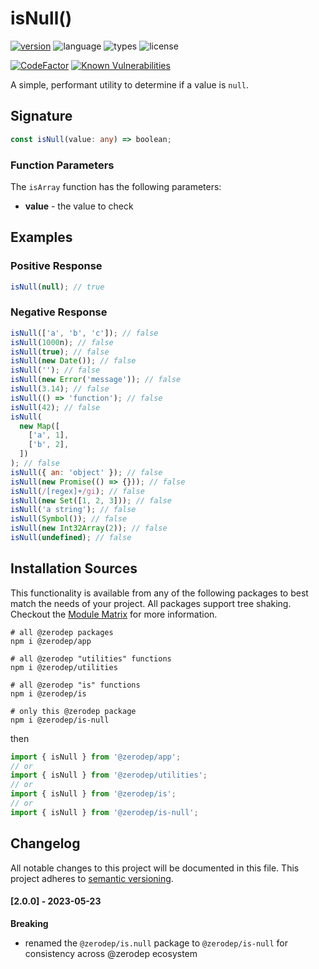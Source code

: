# isNull()

[![version](https://img.shields.io/npm/v/@zerodep/is-null?style=flat-square&color=blue)](https://www.npmjs.com/package/@zerodep/is-null)
![language](https://img.shields.io/badge/typescript-100%25-blue?style=flat-square)
![types](https://img.shields.io/badge/types-included-blue?style=flat-square)
![license](https://img.shields.io/github/license/cdepage/zerodep?color=blue&style=flat-square)

[![CodeFactor](https://www.codefactor.io/repository/github/cdepage/zerodep/badge)](https://www.codefactor.io/repository/github/cdepage/zerodep)
[![Known Vulnerabilities](https://snyk.io/test/github/cdepage/zerodep/badge.svg)](https://snyk.io/test/github/cdepage/zerodep)

A simple, performant utility to determine if a value is `null`.

## Signature

```typescript
const isNull(value: any) => boolean;
```

### Function Parameters

The `isArray` function has the following parameters:

- **value** - the value to check

## Examples

### Positive Response

```javascript
isNull(null); // true
```

### Negative Response

```javascript
isNull(['a', 'b', 'c']); // false
isNull(1000n); // false
isNull(true); // false
isNull(new Date()); // false
isNull(''); // false
isNull(new Error('message')); // false
isNull(3.14); // false
isNull(() => 'function'); // false
isNull(42); // false
isNull(
  new Map([
    ['a', 1],
    ['b', 2],
  ])
); // false
isNull({ an: 'object' }); // false
isNull(new Promise(() => {})); // false
isNull(/[regex]+/gi); // false
isNull(new Set([1, 2, 3])); // false
isNull('a string'); // false
isNull(Symbol()); // false
isNull(new Int32Array(2)); // false
isNull(undefined); // false
```

## Installation Sources

This functionality is available from any of the following packages to best match the needs of your project. All packages support tree shaking. Checkout the [Module Matrix](/) for more information.

```shell
# all @zerodep packages
npm i @zerodep/app

# all @zerodep "utilities" functions
npm i @zerodep/utilities

# all @zerodep "is" functions
npm i @zerodep/is

# only this @zerodep package
npm i @zerodep/is-null
```

then

```javascript
import { isNull } from '@zerodep/app';
// or
import { isNull } from '@zerodep/utilities';
// or
import { isNull } from '@zerodep/is';
// or
import { isNull } from '@zerodep/is-null';
```

## Changelog

All notable changes to this project will be documented in this file. This project adheres to [semantic versioning](https://semver.org/spec/v2.0.0.html).

#### [2.0.0] - 2023-05-23

**Breaking**

- renamed the `@zerodep/is.null` package to `@zerodep/is-null` for consistency across @zerodep ecosystem
